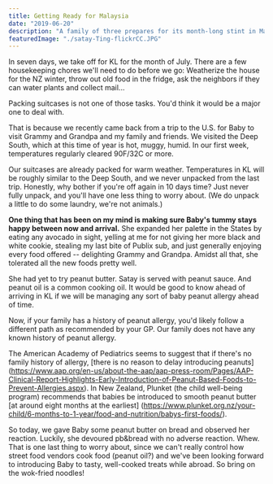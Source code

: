 ```yaml
---
title: Getting Ready for Malaysia
date: "2019-06-20"
description: "A family of three prepares for its month-long stint in Malaysia"
featuredImage: "./satay-Ting-flickrCC.JPG"
---
```


In seven days, we take off for KL for the month of July. There are a few housekeeping chores we'll need to do before we go: Weatherize the house for the NZ winter, throw out old food in the fridge, ask the neighbors if they can water plants and collect mail...

Packing suitcases is not one of those tasks. You'd think it would be a major one to deal with.

That is because we recently came back from a trip to the U.S. for Baby to visit Grammy and Grandpa and my family and friends. We visited the Deep South, which at this time of year is hot, muggy, humid. In our first week, temperatures regularly cleared 90F/32C or more.

Our suitcases are already packed for warm weather. Temperatures in KL will be roughly similar to the Deep South, and we never unpacked from the last trip. Honestly, why bother if you're off again in 10 days time? Just never fully unpack, and you'll have one less thing to worry about. (We do unpack a little to do some laundry, we're not animals.)

**One thing that has been on my mind is making sure Baby's tummy stays happy between now and arrival.** She expanded her palette in the States by eating any avocado in sight, yelling at me for not giving her more black and white cookie, stealing my last bite of Publix sub, and just generally enjoying every food offered -- delighting Grammy and Grandpa. Amidst all that, she tolerated all the new foods pretty well.

She had yet to try peanut butter. Satay is served with peanut sauce. And peanut oil is a common cooking oil. It would be good to know ahead of arriving in KL if we will be managing any sort of baby peanut allergy ahead of time.

Now, if your family has a history of peanut allergy, you'd likely follow a different path as recommended by your GP. Our family does not have any known history of peanut allergy.

The American Academy of Pediatrics seems to suggest that if there's no family history of allergy, [there is no reason to delay introducing peanuts] (https://www.aap.org/en-us/about-the-aap/aap-press-room/Pages/AAP-Clinical-Report-Highlights-Early-Introduction-of-Peanut-Based-Foods-to-Prevent-Allergies.aspx). In New Zealand, Plunket (the child well-being program) recommends that babies be introduced to smooth peanut butter [at around eight months at the earliest] (https://www.plunket.org.nz/your-child/6-months-to-1-year/food-and-nutrition/babys-first-foods/).

 So today, we gave Baby some peanut butter on bread and observed her reaction. Luckily, she devoured pb&bread with no adverse reaction. Whew. That is one last thing to worry about, since we can't really control how street food vendors cook food (peanut oil?) and we've been looking forward to introducing Baby to tasty, well-cooked treats while abroad. So bring on the wok-fried noodles!
